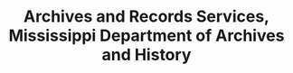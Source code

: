 ---
layout: repo
title: "Archives and Records Services, Mississippi Department of Archives and History"
id: 23909
permalink: repos/23909/
---